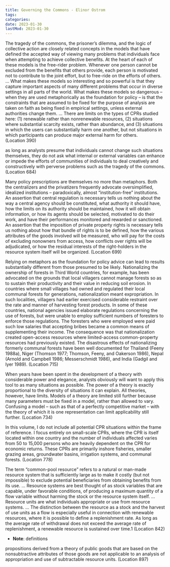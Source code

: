 ```yaml
---
title: Governing the Commons - Elinor Ostrom
tags:
categories:
date: 2023-01-30
lastMod: 2023-01-30
---
```

The tragedy of the commons, the prisoner’s dilemma, and the logic of collective action are closely related concepts in the models that have defined the accepted way of viewing many problems that individuals face when attempting to achieve collective benefits. At the heart of each of these models is the free-rider problem. Whenever one person cannot be excluded from the benefits that others provide, each person is motivated not to contribute to the joint effort, but to free-ride on the efforts of others. ... What makes these models so interesting and so powerful is that they capture important aspects of many different problems that occur in diverse settings in all parts of the world. What makes these models so dangerous – when they are used metaphorically as the foundation for policy – is that the constraints that are assumed to be fixed for the purpose of analysis are taken on faith as being fixed in empirical settings, unless external authorities change them. ... There are limits on the types of CPRs studied here: (1) renewable rather than nonrenewable resources, (2) situations where substantial scarcity exists, rather than abundance, and (3) situations in which the users can substantially harm one another, but not situations in which participants can produce major external harm for others. (Location 390)

as long as analysts presume that individuals cannot change such situations themselves, they do not ask what internal or external variables can enhance or impede the efforts of communities of individuals to deal creatively and constructively with perverse problems such as the tragedy of the commons. (Location 684)

Many policy prescriptions are themselves no more than metaphors. Both the centralizers and the privatizers frequently advocate oversimplified, idealized institutions – paradoxically, almost “institution-free” institutions. An assertion that central regulation is necessary tells us nothing about the way a central agency should be constituted, what authority it should have, how the limits on its authority should be maintained, how it will obtain information, or how its agents should be selected, motivated to do their work, and have their performances monitored and rewarded or sanctioned. An assertion that the imposition of private property rights is necessary tells us nothing about how that bundle of rights is to be defined, how the various attributes of the goods involved will be measured, who will pay for the costs of excluding nonowners from access, how conflicts over rights will be adjudicated, or how the residual interests of the right-holders in the resource system itself will be organized. (Location 699)

Relying on metaphors as the foundation for policy advice can lead to results substantially different from those presumed to be likely. Nationalizing the ownership of forests in Third World countries, for example, has been advocated on the grounds that local villagers cannot manage forests so as to sustain their productivity and their value in reducing soil erosion. In countries where small villages had owned and regulated their local communal forests for generations, nationalization meant expropriation. In such localities, villagers had earlier exercised considerable restraint over the rate and manner of harvesting forest products. In some of these countries, national agencies issued elaborate regulations concerning the use of forests, but were unable to employ sufficient numbers of foresters to enforce those regulations. The foresters who were employed were paid such low salaries that accepting bribes became a common means of supplementing their income. The consequence was that nationalization created open-access resources where limited-access common-property resources had previously existed. The disastrous effects of nationalizing formerly communal forests have been well documented for Thailand (Feeny 1988a), Niger (Thomson 1977; Thomson, Feeny, and Oakerson 1986), Nepal (Arnold and Campbell 1986; Messerschmidt 1986), and India (Gadgil and Iyer 1989). (Location 715)

When years have been spent in the development of a theory with considerable power and elegance, analysts obviously will want to apply this tool to as many situations as possible. The power of a theory is exactly proportional to the diversity of situations it can explain. All theories, however, have limits. Models of a theory are limited still further because many parameters must be fixed in a model, rather than allowed to vary. Confusing a model – such as that of a perfectly competitive market – with the theory of which it is one representation can limit applicability still further. (Location 734)

In this volume, I do not include all potential CPR situations within the frame of reference. I focus entirely on small-scale CPRs, where the CPR is itself located within one country and the number of individuals affected varies from 50 to 15,000 persons who are heavily dependent on the CPR for economic returns. These CPRs are primarily inshore fisheries, smaller grazing areas, groundwater basins, irrigation systems, and communal forests. (Location 778)

The term “common-pool resource” refers to a natural or man-made resource system that is sufficiently large as to make it costly (but not impossible) to exclude potential beneficiaries from obtaining benefits from its use. ... Resource systems are best thought of as stock variables that are capable, under favorable conditions, of producing a maximum quantity of a flow variable without harming the stock or the resource system itself. ... Resource units are what individuals appropriate or use from resource systems. ... The distinction between the resource as a stock and the harvest of use units as a flow is especially useful in connection with renewable resources, where it is possible to define a replenishment rate. As long as the average rate of withdrawal does not exceed the average rate of replenishment, a renewable resource is sustained over time.1 (Location 842)

  + **Note**: definitions

propositions derived from a theory of public goods that are based on the nonsubtractive attributes of those goods are not applicable to an analysis of appropriation and use of subtractable resource units. (Location 897)
